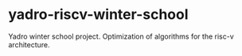 # yadro-riscv-winter-school
Yadro winter school project. Optimization of algorithms for the risc-v architecture.
